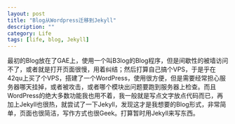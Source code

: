 ```yaml
---
layout: post
title: "Blog从Wordpress迁移到Jekyll"
description: ""
category: Life 
tags: [life, blog, Jekyll]
---
```



最初的Blog放在了GAE上，使用一个叫B3log的Blog程序，但是间歇性的被墙访问不了，或者就是打开页面很慢，用着纠结；然后打算自己搞个VPS，于是乎在42qu上买了个VPS，搭建了一个WordPress，使用很方便，但是需要经常担心服务器哪天挂掉，或者被攻击，或者哪个模块出问题要跑到服务器上检查。而且WordPress的绝大多数功能我也用不着，我一般就是写点文字放点代码而已，再加上Jekyll也很热，就尝试了一下Jekyll，发现这才是我想要的Blog形式，非常简单，页面也很简洁，写作方式也很Geek。打算暂时用Jekyll来写东西。
